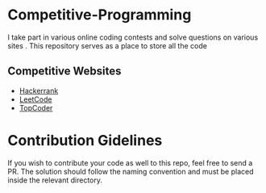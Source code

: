 # Competitive-Programming
I take part in various online coding contests and solve questions on various sites . This repository serves as a place to store all the code

## Competitive Websites
- [Hackerrank](https://www.hackerrank.com)
- [LeetCode](https://leetcode.com/)
- [TopCoder](https://www.topcoder.com)

# Contribution Gidelines
If you wish to contribute your code as well to this repo, feel free to send a PR.
The solution should follow the naming convention and must be placed inside the relevant directory.
